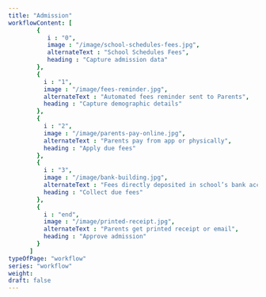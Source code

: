 ```yaml
---
title: "Admission"
workflowContent: [
        {
           i : "0",
           image : "/image/school-schedules-fees.jpg",
           alternateText : "School Schedules Fees",
           heading : "Capture admission data"
        },
        {
          i : "1",
          image : "/image/fees-reminder.jpg",
          alternateText : "Automated fees reminder sent to Parents",
          heading : "Capture demographic details"    
        },
        {
          i : "2",
          image : "/image/parents-pay-online.jpg",
          alternateText : "Parents pay from app or physically",
          heading : "Apply due fees"
        },
        {
          i : "3",
          image : "/image/bank-building.jpg",
          alternateText : "Fees directly deposited in school’s bank account",
          heading : "Collect due fees"
        },
        {
          i : "end",
          image : "/image/printed-receipt.jpg",
          alternateText : "Parents get printed receipt or email",
          heading : "Approve admission"
        }
      ] 
typeOfPage: "workflow"
series: "workflow"
weight:
draft: false
---
```

